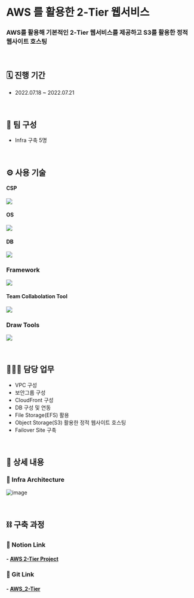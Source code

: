 # AWS 를 활용한 2-Tier 웹서비스
### AWS를 활용해 기본적인 2-Tier 웹서비스를 제공하고 S3를 활용한 정적 웹사이트 호스팅   


</br>

## 🗓️ 진행 기간
- 2022.07.18 ~ 2022.07.21

</br>

## 👥 팀 구성
- Infra 구축 5명

</br>

## ⚙️ 사용 기술
#### CSP
<img src="https://img.shields.io/badge/Amazon AWS-232F3E?style=for-the-badge&logo=Amazon AWS&logoColor=white"> <!--AWS-->

#### OS
<img src="https://img.shields.io/badge/Amazon Linux 2-232F3E?style=for-the-badge&logo=Amazon AWS&logoColor=white"> <!--amazon linux-->

#### DB
<img src="https://img.shields.io/badge/mysql-4479A1?style=for-the-badge&logo=mysql&logoColor=white">  <!--mysql-->

### Framework
<img src="https://img.shields.io/badge/Spring-6DB33F?style=for-the-badge&logo=Spring&logoColor=white">  <!--spring-->

#### Team Collabolation Tool
<img src="https://img.shields.io/badge/Notion-000000?style=for-the-badge&logo=Notion&logoColor=white"> <!--Notion-->

### Draw Tools
<img src="https://img.shields.io/badge/Drawio-000000?style=for-the-badge&logo=Drawio&logoColor=white"> <!--Drawio-->

</br>

## 🙋🏻‍♂️ 담당 업무
- VPC 구성
- 보안그룹 구성
- CloudFront 구성
- DB 구성 및 연동
- File Storage(EFS) 활용
- Object Storage(S3) 활용한 정적 웹사이트 호스팅
- Failover Site 구축

</br>

## 📝 상세 내용 
### 📌 Infra Architecture
![image](https://user-images.githubusercontent.com/117608997/216239206-f209885e-b509-45ec-8d9f-2227c192c8e8.png)

</br>

## ⛓️ 구축 과정
### 🔗 Notion Link
#### - [AWS 2-Tier Project](https://glen-party-257.notion.site/AWS-b2a7a45238bf4b16971a37967451fbd2)

### 🔗 Git Link
#### - [AWS_2-Tier](https://github.com/signaturejinn/AWS_3-Tier_Infra/tree/main/AWS_3-Tier)

</br>

